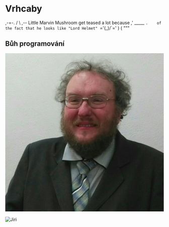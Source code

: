 # Vrhcaby

   ,-=-.
  /     \  ,-- Little Marvin Mushroom get teased a lot because
,' _____ `.    of the fact that he looks like "Lord Helmet"
`='\(_)/`='
    ) (
    """

## Bůh programování
![Spasitel](Obrazky/Jiri-Fiser.jpg)

![Jiri](https://necyklopedie.org/wiki/Soubor:Jiri_Skvor.jpg)